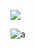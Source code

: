![](https://komarev.com/ghpvc/?username=antonkomarev&color=f7da8c&label=۶ৎ)

![a](https://github.com/user-attachments/assets/07c3482b-14da-4480-aff2-213615663ca1)
